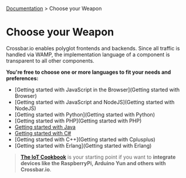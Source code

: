 [Documentation](.) > Choose your Weapon

# Choose your Weapon

Crossbar.io enables polyglot frontends and backends. Since all traffic is handled via WAMP, the implementation language of a component is transparent to all other components.

**You're free to choose one or more languages to fit your needs and preferences:**

* [Getting started with JavaScript in the Browser](Getting started with Browser)
* [Getting started with JavaScript and NodeJS](Getting started with NodeJS)
* [Getting started with Python](Getting started with Python)
* [Getting started with PHP](Getting started with PHP)
* [Getting started with Java](Getting-started-with-Java)
* [Getting started with C#](Getting-started-with-CSharp)
* [Getting started with C++](Getting started with Cplusplus)
* [Getting started with Erlang](Getting started with Erlang)

> **[The IoT Cookbook](/iotcookbook)** is your starting point if you want to **integrate devices like the RaspberryPi, Arduino Yun and others with Crossbar.io**.
